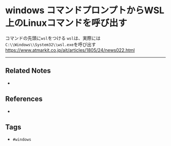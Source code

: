 # windows コマンドプロンプトからWSL上のLinuxコマンドを呼び出す
コマンドの先頭に`wsl`をつける
`wsl`は、実際には`C:\\Windows\\System32\\wsl.exe`を呼び出す
https://www.atmarkit.co.jp/ait/articles/1805/24/news022.html

---
## Related Notes
- 

## References
- 

## Tags
- `#windows` 
